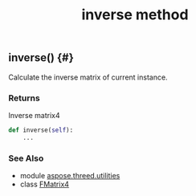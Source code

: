 ﻿---
title: inverse method
second_title: Aspose.3D for Python via .NET API References
description: 
type: docs
weight: 30
url: /python-net/aspose.threed.utilities/fmatrix4/inverse/
is_root: false
---

## inverse() {#}

Calculate the inverse matrix of current instance.


### Returns 


Inverse matrix4


```python
def inverse(self):
    ...
```





### See Also
* module [aspose.threed.utilities](../../)
* class [FMatrix4](/3d/python-net/aspose.threed.utilities/fmatrix4)
